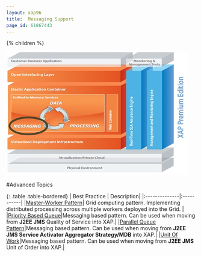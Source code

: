 ```yaml
---
layout: xap96
title:  Messaging Support
page_id: 61867443
---
```


{% children %}

![archi_messa.jpg](/attachment_files/archi_messa.jpg)

#Advanced Topics

{: .table .table-bordered}
| Best Practice | Description|
|:--------------|:-----------|
|[Master-Worker Pattern](http://wiki.gigaspaces.com/wiki/display/SBP/Master-Worker+Pattern)| Grid computing pattern. Implementing distributed processing across multiple workers deployed into the Grid. |
|[Priority Based Queue](http://wiki.gigaspaces.com/wiki/display/SBP/Priority+Based+Queue)|Messaging based pattern. Can be used when moving from **J2EE JMS** Quality of Service into XAP.|
|[Parallel Queue Pattern](http://wiki.gigaspaces.com/wiki/display/SBP/Parallel+Queue+Pattern)|Messaging based pattern. Can be used when moving from **J2EE JMS Service Activator Aggregator Strategy/MDB** into XAP.|
|[Unit Of Work](http://wiki.gigaspaces.com/wiki/display/SBP/Unit+Of+Work)|Messaging based pattern. Can be used when moving from **J2EE JMS** Unit of Order into XAP.|
